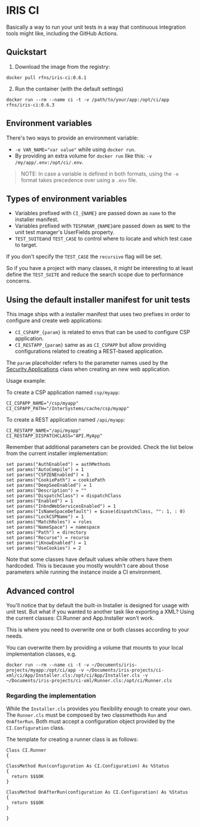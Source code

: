 # IRIS CI

Basically a way to run your unit tests in a way that continuous integration tools might like, including the GitHub Actions.

## Quickstart

1. Download the image from the registry:

```
docker pull rfns/iris-ci:0.6.1
```

2. Run the container (with the default settings)

```
docker run --rm --name ci -t -v /path/to/your/app:/opt/ci/app rfns/iris-ci:0.6.3
```

## Environment variables

There's two ways to provide an environment variable:

* `-e VAR_NAME="var value"` while using `docker run`.
* By providing an extra volume for `docker run` like this: `-v /my/app/.env:/opt/ci/.env`.

> NOTE: In case a variable is defined in both formats, using the `-e` format takes precedence over using a `.env` file.

## Types of environment variables

* Variables prefixed with `CI_{NAME}` are passed down as `name` to the installer manifest.
* Variables prefixed with `TESPARAM_{NAME}`are passed down as `NAME` to the unit test manager's UserFields property.
* `TEST_SUITE`and `TEST_CASE` to control where to locate and which test case to target.

If you don't specify the `TEST_CASE` the `recursive` flag will be set.

So if you have a project with many classes, it might be interesting to at least define the `TEST_SUITE` and reduce the search scope due to performance concerns.

## Using the default installer manifest for unit tests

This image ships with a installer manifest that uses two prefixes in order to configure and create web applications:

* `CI_CSPAPP_{param}` is related to envs that can be used to configure CSP application.
* `CI_RESTAPP_{param}` same as as `CI_CSPAPP` but allow providing configurations related to creating a REST-based application.

The `param` placeholder refers to the parameter names used by the [Security.Applications](https://docs.intersystems.com/csp/documatic/%25CSP.Documatic.cls?PAGE=CLASS&LIBRARY=%25SYS&CLASSNAME=Security) class when creating an new web application.

Usage example:

To create a CSP application named `csp/myapp`:

```
CI_CSPAPP_NAME="/csp/myapp"
CI_CSPAPP_PATH="/InterSystems/cache/csp/myapp"
```

To create a REST application named `/api/myapp`:

```
CI_RESTAPP_NAME="/api/myapp"
CI_RESTAPP_DISPATCHCLASS="API.MyApp"
```

Remember that additional parameters can be provided. Check the list below from the current installer implementation:

```objectscript
set params("AuthEnabled") = authMethods
set params("AutoCompile") = 1
set params("CSPZENEnabled") = 1
set params("CookiePath") = cookiePath
set params("DeepSeeEnabled") = 1
set params("Description") = ""
set params("DispatchClass") = dispatchClass
set params("Enabled") = 1
set params("InbndWebServicesEnabled") = 1
set params("IsNameSpaceDefault") = $case(dispatchClass, "": 1, : 0)
set params("LockCSPName") = 1
set params("MatchRoles") = roles
set params("NameSpace") = namespace
set params("Path") = directory
set params("Recurse") = recurse
set params("iKnowEnabled") = 1
set params("UseCookies") = 2
```

Note that some classes have default values while others have them hardcoded. This is because you mostly wouldn't care about those parameters while running the instance inside a CI environment.

## Advanced control

You'll notice that by default the built-in Installer is designed for usage with unit test. But what if you wanted to another task like exporting a XML? Using the current classes: CI.Runner and App.Installer won't work.

This is where you need to overwrite one or both classes according to your needs.

You can overwrite them by providing a volume that mounts to your local implementation classes, e.g.

```
docker run --rm --name ci -t -v ~/Documents/iris-projects/myapp:/opt/ci/app -v ~/Documents/iris-projects/ci-xml/ci/App/Installer.cls:/opt/ci/App/Installer.cls -v ~/Documents/iris-projects/ci-xml/Runner.cls:/opt/ci/Runner.cls
```

### Regarding the implementation

While the `Installer.cls` provides you flexibility enough to create your own. The `Runner.cls` must be composed by two classmethods `Run` and `OnAfterRun`. Both must accept a configuration object provided by the `CI.Configuration` class.

The template for creating a runner class is as follows:

```objectscript
Class CI.Runner
{

ClassMethod Run(configuration As CI.Configuration) As %Status
{
  return $$$OK
}

ClassMethod OnAfterRun(configuration As CI.Configuration) As %Status
{
  return $$$OK
}

}
```
